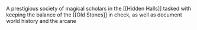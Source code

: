A prestigious society of magical scholars in the [[Hidden Halls]] tasked with keeping the balance of the [[Old Stones]] in check, as well as document world history and the arcane